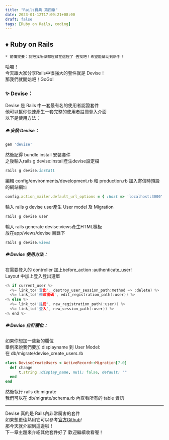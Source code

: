 ```yaml
---
title: "Rails寶典 第四章"
date: 2023-01-12T17:09:21+08:00
draft: false
tags: [Ruby on Rails, coding]
---
```


## ♦️ Ruby on Rails   
`* 前情提要：我把我所學都埋藏在這裡了 去找吧！希望能幫助到新手！ ` 

哈囉！      
今天跟大家分享Rails中很強大的套件就是 Devise！    
那我們就開始吧！GoGo!     

### ✨ Devise：
Devise 是 Rails 中一套最有名的使用者認證套件      
他可以幫你快速產生一套完整的使用者註冊登入介面      
以下是使用方法：
##### ☘️ 安裝 Devise：
```ruby
gem 'devise'
```
然後記得 bundle install 安裝套件    
之後輸入rails g devise:install產生devise設定檔        
```ruby
rails g devise:install
```
編輯 config/environments/development.rb 和 production.rb 加入寄信時預設的網站網址       
```ruby
config.action_mailer.default_url_options = { :host => 'localhost:3000' }
```
輸入 rails g devise user產生 User model 及 Migration    
```ruby
rails g devise user
```
輸入 rails generate devise:views產生HTML樣板      
放在app/views/devise 目錄下
```ruby
rails g devise:views
```

##### ☘️ Devise 使用方法：
在需要登入的 controller 加上before_action :authenticate_user!       
Layout 中加上登入登出選單
```h
<% if current_user %>
  <%= link_to('登出', destroy_user_session_path:method => :delete) %> 
  <%= link_to('修改密碼', edit_registration_path(:user)) %>
<% else %>
  <%= link_to('註冊', new_registration_path(:user)) %> 
  <%= link_to('登入', new_session_path(:user)) %>
<% end %>
```
##### ☘️ Devise 自訂欄位：
如果你想加一些新的欄位    
舉例來說我們要加 displayname 到 User Model:     
在 db/migrate/devise_create_users.rb
```ruby
class DeviseCreateUsers < ActiveRecord::Migration[7.0]
  def change
      t.string :display_name, null: false, default: ""
  end
end
```
然後執行 rails db:migrate     
我們可以在 db/migrate/schema.rb 內查看所有的 table 資訊     


-----
Devise 真的是 Rails內非常厲害的套件       
如果想更佳熟用它可以參考[官方Github](https://github.com/heartcombo/devise)!       
那今天就介紹到這邊啦！        
下一章主題來介紹其他套件好了 歡迎繼續收看喔！


